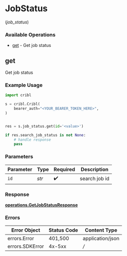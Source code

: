# JobStatus
(*job_status*)

### Available Operations

* [get](#get) - Get job status

## get

Get job status

### Example Usage

```python
import cribl

s = cribl.Cribl(
    bearer_auth="<YOUR_BEARER_TOKEN_HERE>",
)


res = s.job_status.get(id='<value>')

if res.search_job_status is not None:
    # handle response
    pass

```

### Parameters

| Parameter          | Type               | Required           | Description        |
| ------------------ | ------------------ | ------------------ | ------------------ |
| `id`               | *str*              | :heavy_check_mark: | search job id      |


### Response

**[operations.GetJobStatusResponse](../../models/operations/getjobstatusresponse.md)**
### Errors

| Error Object     | Status Code      | Content Type     |
| ---------------- | ---------------- | ---------------- |
| errors.Error     | 401,500          | application/json |
| errors.SDKError  | 4x-5xx           | */*              |
